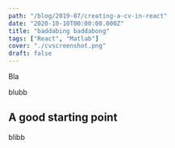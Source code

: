 ```yaml
---
path: "/blog/2019-07/creating-a-cv-in-react"
date: "2020-10-10T00:00:00.000Z"
title: "baddabing baddabong"
tags: ["React", "Matlab"]
cover: "./cvscreenshot.png"
draft: false
---
```


Bla

blubb

## A good starting point

blibb
